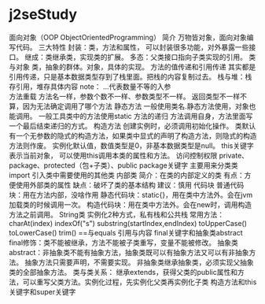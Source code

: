 # j2seStudy
面向对象（OOP ObjectOrientedProgramming）
    简介
        万物皆对象，面向对象编写代码。
    三大特性
        封装：类，方法和属性， 可以封装很多功能，对外暴露一些接口。
        继成：类继承类，实现类的扩展。
        多态：父类接口指向子类实现的引用。
    类与对象
        类，抽象的群体。对象，具体的实现。
    方法的值传递和引用传递
        其实都是引用传递，只是基本数据类型存到了栈里面。把栈的内容复制过去。
        栈与堆：栈存引用，堆存具体内容
        note： ...代表数量不等的入参  
    方法重载
        方法名一样，参数个数不一样、参数类型不一样。
        返回类型不一样不算，因为无法确定调用了哪个方法
    静态方法
        一般使用类名.静态方法使用，对象也能调用。
        一般工具类中的方法使用static
    方法的递归 
        方法调用自身，方法里面写一个最后结束递归的方式。
    构造方法
        创建实例时，必须调用初始化操作。
        类默认有一个无参数的隐式的构造方法，如果类中显式的声明了构造方法，则隐式的构造方法则作废。
        实例化默认值，数值类型是0，非基本数据类型是null。
    this关键字
        表示当前对象， 可以使用this调用本类的属性和方法。
    访问控制权限
        private、package、protected（包+子类）、public
    package关键字
        主要用来分类类
    import
        引入类中需要使用的其他类
    内部类
        简介：在类的内部定义的类
        有点：方便使用外部类的属性
        缺点：破坏了类的基本结构
        建议：慎用
    代码块
        普通代码块：用在方法内部，没啥作用
        静态代码块：static{}，用在类中方法外。会在jvm加载类的时候调用一次。
        构造代码块：用在类中方法外。会在new时，调用构造方法之前调用。
    String类
        实例化2种方式，私有栈和公共栈
        常用方法：
            charAt(index)
            indexOf("s")
            substring(startIndex,endIndex)
            toUpperCase()
            toLowerCase()
            trim()
    ==与equals
        引用与内容
    final关键字和抽象类abstract
         final修饰：类不能被继承，方法不能被子类重写，变量不能被修改。
         抽象类abstract：非抽象类不能有抽象方法，抽象类既可以有抽象方法又可以有非抽象方法。
                抽象方法只需要声明，不需要实现。
                非抽象类继承抽象类，必须实现父抽象类的全部抽象方法。
     类与类关系：
            继承extends，获得父类的public属性和方法，可以重写父类方法。实例化过程，先实例化父类再实例化子类
        构造方法和this关键字和super关键字
